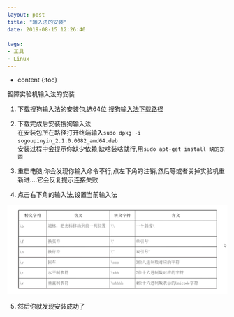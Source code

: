 ```yaml
---
layout: post
title: "输入法的安装"
date: 2019-08-15 12:26:40

tags:
- 工具
- Linux
---
```

* content
{:toc}

智障实验机输入法的安装











1. 下载搜狗输入法的安装包,选64位
[搜狗输入法下载路径](http://pinyin.sogou.com/linux/)

2. 下载完成后安装搜狗输入法  
	在安装包所在路径打开终端输入`sudo dpkg -i sogoupinyin_2.1.0.0082_amd64.deb`  
	安装过程中会提示你缺少依赖,缺啥装啥就行,用`sudo apt-get install 缺的东西`  

3. 重启电脑,你会发现你输入命令不行,点左下角的注销,然后等或者关掉实验机重新进....它会反复提示连接失败	

4. 点击右下角的输入法,设置当前输入法

![转义字符](/assets/blog/转义字符.png)

5. 然后你就发现安装成功了